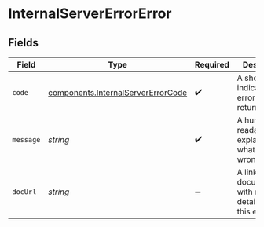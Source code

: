 # InternalServerErrorError


## Fields

| Field                                                                                    | Type                                                                                     | Required                                                                                 | Description                                                                              | Example                                                                                  |
| ---------------------------------------------------------------------------------------- | ---------------------------------------------------------------------------------------- | ---------------------------------------------------------------------------------------- | ---------------------------------------------------------------------------------------- | ---------------------------------------------------------------------------------------- |
| `code`                                                                                   | [components.InternalServerErrorCode](../../models/components/internalservererrorcode.md) | :heavy_check_mark:                                                                       | A short code indicating the error code returned.                                         | internal_server_error                                                                    |
| `message`                                                                                | *string*                                                                                 | :heavy_check_mark:                                                                       | A human readable explanation of what went wrong.                                         | The requested resource was not found.                                                    |
| `docUrl`                                                                                 | *string*                                                                                 | :heavy_minus_sign:                                                                       | A link to our documentation with more details about this error code                      | https://dub.co/docs/api-reference/errors#internal_server_error                           |